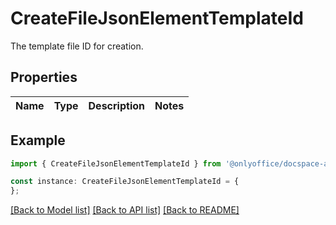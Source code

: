 # CreateFileJsonElementTemplateId

The template file ID for creation.

## Properties

Name | Type | Description | Notes
------------ | ------------- | ------------- | -------------

## Example

```typescript
import { CreateFileJsonElementTemplateId } from '@onlyoffice/docspace-api-sdk';

const instance: CreateFileJsonElementTemplateId = {
};
```

[[Back to Model list]](../README.md#documentation-for-models) [[Back to API list]](../README.md#documentation-for-api-endpoints) [[Back to README]](../README.md)
